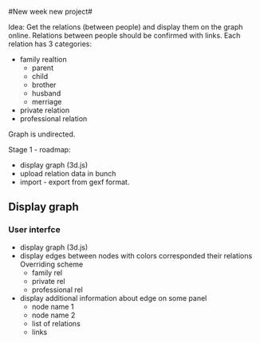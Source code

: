 #New week new project#

Idea: Get the relations (between people) and display them on the graph online.
Relations between people should be confirmed with links.
Each relation has 3 categories:
+ family realtion
    + parent
    + child
    + brother
    + husband
    + merriage
+ private relation
+ professional relation

Graph is undirected.

Stage 1 - roadmap:
+ display graph (3d.js)
+ upload relation data in bunch
+ import - export from gexf format.


## Display graph ##

### User interfce ###
+ display graph (3d.js)
+ display edges between nodes with colors corresponded their relations
    Overriding scheme
    + family rel
    + private rel
    + professional rel
+ display additional information about edge on some panel
    + node name 1
    + node name 2
    + list of relations
    + links


